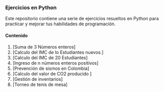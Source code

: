 ### Ejercicios en Python

 Este repositorio contiene una serie de ejercicios resueltos en Python para practicar y mejorar tus habilidades de programación.

 #### Contenido

1. [Suma de 3 Números enteros]
2. [Calculo del IMC de lo Estudiantes nuevos.]
3.  [Calculo del IMC de 20 Estudiantes]
4.  [Ingreso de  n números enteros positivos]
5.  [Prevención de sismos en Colombia]
6.  [Calculo del valor de CO2 producido ]
7.  [Gestión de inventarios]
8.  [Torneo de tenis de mesa]
